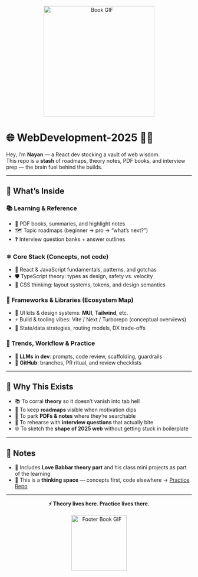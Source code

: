<!-- Optional banner -->
<p align="center">
  <img src="https://media.giphy.com/media/26gsspf0C8s3n6Uuk/giphy.gif" width="300" alt="Book GIF">
</p>

# 🌐 WebDevelopment-2025 🚀✨  

Hey, I’m **Nayan** — a React dev stocking a vault of web wisdom.  
This repo is a **stash** of roadmaps, theory notes, PDF books, and interview prep — the brain fuel behind the builds.  

---

## 🧭 What’s Inside  

### 📚 Learning & Reference  
- 📖 PDF books, summaries, and highlight notes  
- 🗺️ Topic roadmaps (beginner → pro → “what’s next?”)  
- ❓ Interview question banks + answer outlines  

### ⚛️ Core Stack (Concepts, not code)  
- 🔑 React & JavaScript fundamentals, patterns, and gotchas  
- 🛡️ TypeScript theory: types as design, safety vs. velocity  
- 🎨 CSS thinking: layout systems, tokens, and design semantics  

### 🧩 Frameworks & Libraries (Ecosystem Map)  
- 🧰 UI kits & design systems: **MUI**, **Tailwind**, etc.  
- ⚡ Build & tooling vibes: Vite / Next / Turborepo (conceptual overviews)  
- 🔄 State/data strategies, routing models, DX trade-offs  

### 🤖 Trends, Workflow & Practice  
- 🤝 **LLMs in dev**: prompts, code review, scaffolding, guardrails  
- 🌱 **GitHub**: branches, PR ritual, and review checklists  

---

## 🚀 Why This Exists  

- 📚 To corral **theory** so it doesn’t vanish into tab hell  
- 🧭 To keep **roadmaps** visible when motivation dips  
- 🔎 To park **PDFs & notes** where they’re searchable  
- 🎯 To rehearse with **interview questions** that actually bite  
- 🌐 To sketch the **shape of 2025 web** without getting stuck in boilerplate  

---

## 🧪 Notes  

- 📝 Includes **Love Babbar theory part** and his class mini projects as part of the learning  
- 🧠 This is a **thinking space** — concepts first, code elsewhere → [Practice Repo](#)  

---

<p align="center">
  <b>⚡ Theory lives here. Practice lives there.</b><br><br>
  <img src="https://media.giphy.com/media/3o7abKhOpu0NwenH3O/giphy.gif" width="150" alt="Footer Book GIF">
</p>
